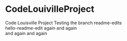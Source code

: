 # CodeLouivilleProject
Code Louisville Project
Testing the branch readme-edits
<br>
hello-readme-edit again and again
<br>
and again and again
